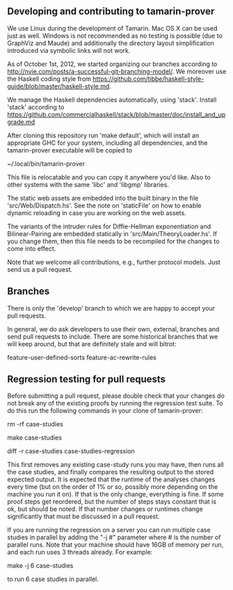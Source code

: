 Developing and contributing to tamarin-prover
---------------------------------------------

We use Linux during the development of Tamarin. Mac OS X can be used
just as well. Windows is not recommended as no testing is possible
(due to GraphViz and Maude) and additionally the directory layout
simplification introduced via symbolic links will not work.

As of October 1st, 2012, we started organizing our branches according to
http://nvie.com/posts/a-successful-git-branching-model/.
We moreover use the Haskell coding style from
https://github.com/tibbe/haskell-style-guide/blob/master/haskell-style.md.

We manage the Haskell dependencies automatically, using
'stack'. Install 'stack' according to
https://github.com/commercialhaskell/stack/blob/master/doc/install_and_upgrade.md

After cloning this repository run 'make default', which will install an
appropriate GHC for your system, including all dependencies, and the
tamarin-prover executable will be copied to

  ~/.local/bin/tamarin-prover

This file is relocatable and you can copy it anywhere you'd like. Also to
other systems with the same 'libc' and 'libgmp' libraries.

The static web assets are embedded into the built binary in the file
'src/Web/Dispatch.hs'. See the note on 'staticFile' on how to enable dynamic
reloading in case you are working on the web assets.

The variants of the intruder rules for Diffie-Hellman exponentiation and
Bilinear-Pairing are embedded statically in 'src/Main/TheoryLoader.hs'. If you
change them, then this file needs to be recompiled for the changes to come
into effect.

Note that we welcome all contributions, e.g., further protocol models. Just
send us a pull request.


Branches
--------

There is only the 'develop' branch to which we are happy to accept your pull requests.

In general, we do ask developers to use their own, external, branches
and send pull requests to include. There are some historical branches
that we will keep around, but that are definitely stale and will
bitrot:

feature-user-defined-sorts
feature-ac-rewrite-rules

Regression testing for pull requests
------------------------------------

Before submitting a pull request, please double check that your changes do not break any of the existing proofs by running the regression test suite. To do this run the following commands in your clone of tamarin-prover:

rm -rf case-studies

make case-studies

diff -r case-studies case-studies-regression

This first removes any existing case-study runs you may have, then runs all the case studies, and finally compares the resulting output to the stored expected output. It is expected that the runtime of the analyses changes every time (but on the order of 1% or so, possibly more depending on the machine you run it on). If that is the only change, everything is fine. If some proof steps get reordered, but the number of steps stays constant that is ok, but should be noted. If that number changes or runtimes change significantly that must be discussed in a pull request.

If you are running the regression on a server you can run multiple case studies in parallel by adding the "-j #" parameter where # is the number of parallel runs. Note that your machine should have 16GB of memory per run, and each run uses 3 threads already. For example:

make -j 6 case-studies

to run 6 case studies in parallel.
